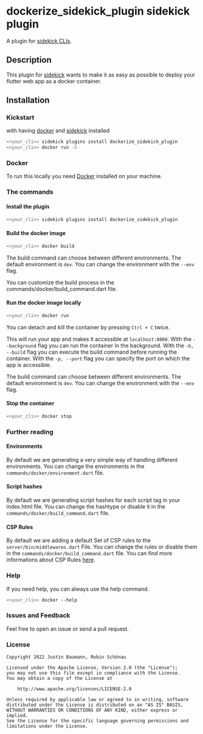 # dockerize_sidekick_plugin sidekick plugin

A plugin for [sidekick CLIs](https://pub.dev/packages/sidekick).  

## Description

This plugin for [sidekick](https://pub.dev/packages/sidekick) wants to make it as easy as possible to deploy your flutter web app as a docker container.

## Installation

### Kickstart

with having [docker](https://www.docker.com/) and [sidekick](https://pub.dev/packages/sidekick) installed

```bash
<<your_cli>> sidekick plugins install dockerize_sidekick_plugin
<<your_cli>> docker run -b
```

### Docker

To run this locally you need [Docker](https://docs.docker.com/get-docker/) installed on your machine.

### The commands

#### Install the plugin

```bash
<<your_cli>> sidekick plugins install dockerize_sidekick_plugin
```

#### Build the docker image

```bash
<<your_cli>> docker build
```

The build command can choose between different environments.
The default environment is `dev`.
You can change the environment with the `--env` flag.

You can customize the build process in the commands/docker/build_command.dart file.

#### Run the docker image locally

```bash
<<your_cli>> docker run
```

You can detach and kill the container by pressing `Ctrl + C` twice.

This will run your app and makes it accessible at `localhost:8000`.
With the `--background` flag you can run the container in the background.
With the `-b, --build` flag you can execute the build command before running the container.
With the `-p, --port` flag you can specify the port on which the app is accessible.

The build command can choose between different environments.
The default environment is `dev`.
You can change the environment with the `--env` flag.

#### Stop the container

```bash
<<your_cli>> docker stop
```

### Further reading

#### Environments

By default we are generating a very simple way of handling different environments.
You can change the environments in the `commands/docker/environment.dart` file.

#### Script hashes

By default we are generating script hashes for each script tag in your index.html file.
You can change the hashtype or disable it in the `commands/docker/build_command.dart` file.

#### CSP Rules

By default we are adding a default Set of CSP rules to the `server/bin/middlewares.dart` File.
You can change the rules or disable them in the `commands/docker/build_command.dart` file.
You can find more informations about CSP Rules [here](https://developer.mozilla.org/en-US/docs/Web/HTTP/CSP).

### Help

If you need help, you can always use the help command.

```bash
<<your_cli>> docker --help
```

### Issues and Feedback

Feel free to open an issue or send a pull request.

### License

   ```Text
   Copyright 2022 Justin Baumann, Robin Schönau

   Licensed under the Apache License, Version 2.0 (the "License");
   you may not use this file except in compliance with the License.
   You may obtain a copy of the License at

       http://www.apache.org/licenses/LICENSE-2.0

   Unless required by applicable law or agreed to in writing, software
   distributed under the License is distributed on an "AS IS" BASIS,
   WITHOUT WARRANTIES OR CONDITIONS OF ANY KIND, either express or implied.
   See the License for the specific language governing permissions and
   limitations under the License.
   ```
